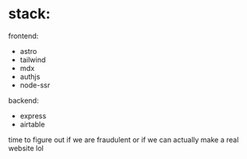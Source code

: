 # stack:

frontend:

-   astro
-   tailwind
-   mdx
-   authjs
-   node-ssr

backend:

-   express
-   airtable

time to figure out if we are fraudulent or if we can actually make a real website lol

